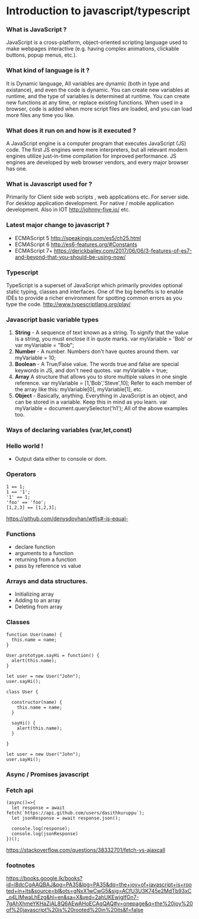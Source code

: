 # Introduction to javascript/typescript

### What is JavaScript ?

JavaScript is a cross-platform, object-oriented scripting language used to make webpages interactive (e.g. having complex animations, clickable buttons, popup menus, etc.).

### What kind of language is it ?

It is Dynamic language, All variables are dynamic (both in type and existance), and even the code is dynamic. You can create new variables at runtime, and the type of variables is determined at runtime. You can create new functions at any time, or replace existing functions. When used in a browser, code is added when more script files are loaded, and you can load more files any time you like.

### What does it run on and how is it executed ?

A JavaScript engine is a computer program that executes JavaScript (JS) code. The first JS engines were mere interpreters, but all relevant modern engines utilize just-in-time compilation for improved performance.
JS engines are developed by web browser vendors, and every major browser has one.

### What is Javascript used for ?

Primarily for Client side web scripts , web applications etc.
For server side.
For desktop application development.
For native / mobile application development.
Also in IOT http://johnny-five.io/ etc.

### Latest major change to javascript ?  
* ECMAScript 5 http://speakingjs.com/es5/ch25.html
* ECMAScript 6 http://es6-features.org/#Constants
* ECMAScript 7+ https://derickbailey.com/2017/06/06/3-features-of-es7-and-beyond-that-you-should-be-using-now/

### Typescript

TypeScript is a superset of JavaScript which primarily provides optional static typing, classes and interfaces. One of the big benefits is to enable IDEs to provide a richer environment for spotting common errors as you type the code.
http://www.typescriptlang.org/play/

### Javascript basic variable types

1. **String** -	A sequence of text known as a string. To signify that the value is a string, you must enclose it in quote marks.	var     myVariable = 'Bob' or var myVariable = "Bob";
2. **Number** -	A number. Numbers don't have quotes around them.	var myVariable = 10;
3. **Boolean** -	A True/False value. The words true and false are special keywords in JS, and don't need quotes.	var myVariable = true;
4. **Array**	A structure that allows you to store multiple values in one single reference.	var myVariable = [1,'Bob','Steve',10];
Refer to each member of the array like this:
myVariable[0], myVariable[1], etc.
5. **Object** -	Basically, anything. Everything in JavaScript is an object, and can be stored in a variable. Keep this in mind as you learn.	var myVariable = document.querySelector('h1');
All of the above examples too.

### Ways of declaring variables (var,let,const)

### Hello world !

* Output data either to console or dom.

### Operators 
```
1 == 1; 
1 == '1';
'1' == 1;
'foo' == 'foo'; 
[1,2,3] == [1,2,3];

```
https://github.com/denysdovhan/wtfjs#-is-equal-

### Functions

* declare function
* arguments to a function
* returning from a function
* pass by reference vs value

### Arrays and data structures.

* Initializing array
* Adding to an array
* Deleting from array

### Classes

``` 
function User(name) {
  this.name = name;
}

User.prototype.sayHi = function() {
  alert(this.name);
}

let user = new User("John");
user.sayHi();

```


```
class User {

  constructor(name) {
    this.name = name;
  }

  sayHi() {
    alert(this.name);
  }

}

let user = new User("John");
user.sayHi();

```
### Async / Promises javascript


### Fetch api
```
(async()=>{
  let response = await fetch(`https://api.github.com/users/dasithkuruppu`);
  let jsonResponse = await response.json();

  console.log(response);
  console.log(jsonResponse)
})();
```
https://stackoverflow.com/questions/38332701/fetch-vs-ajaxcall

### footnotes

https://books.google.lk/books?id=l8dcCgAAQBAJ&pg=PA35&lpg=PA35&dq=the+joy+of+javascript+is+rooted+in+its&source=bl&ots=gNxX1wCwG5&sig=ACfU3U3K745e2MdTb93xC_o4LIMwaLhEzg&hl=en&sa=X&ved=2ahUKEwjglfGn7-7gAhXhmeYKHaZjAL8Q6AEwAHoECAgQAQ#v=onepage&q=the%20joy%20of%20javascript%20is%20rooted%20in%20its&f=false



